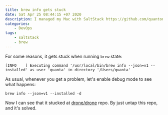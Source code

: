 ```yaml
---
title: brew info gets stuck
date: Sat Apr 25 08:44:15 +07 2020
description: I managed my Mac with SaltStack https://github.com/quantonganh/salt-osx
categories:
    - DevOps
tags:
    - saltstack
    - brew
---
```

For some reasons, it gets stuck when running `brew` state:

```
[INFO    ] Executing command '/usr/local/bin/brew info --json=v1 --installed' as user 'quanta' in directory '/Users/quanta'
```

As usual, whenever you get a problem, let's enable debug mode to see what happens:

```
brew info --json=v1 --installed -d
```

Now I can see that it stucked at [drone/drone](https://github.com/drone/homebrew-drone) repo.
By just untap this repo, and it's solved.
